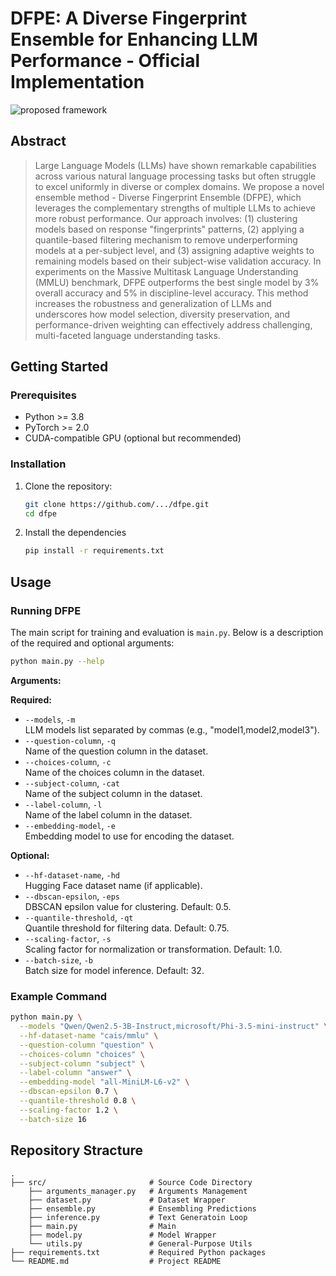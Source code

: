 # DFPE: A Diverse Fingerprint Ensemble for Enhancing LLM Performance - Official Implementation

![proposed framework](https://ibb.co/SDfvwVJy)

## Abstract
> Large Language Models (LLMs) have shown remarkable capabilities across various natural language processing tasks but often struggle to excel uniformly in diverse or complex domains. We propose a novel ensemble method - Diverse Fingerprint Ensemble (DFPE), which leverages the complementary strengths of multiple LLMs to achieve more robust performance. Our approach involves: (1) clustering models based on response "fingerprints" patterns, (2) applying  a quantile-based filtering mechanism to remove underperforming models at a per-subject level, and (3) assigning adaptive weights to remaining models based on their subject-wise validation accuracy. In experiments on the Massive Multitask Language Understanding (MMLU) benchmark, DFPE outperforms the best single model by 3% overall accuracy and 5% in discipline-level accuracy. This method increases the robustness and generalization of LLMs and underscores how model selection, diversity preservation, and performance-driven weighting can effectively address challenging, multi-faceted language understanding tasks.


## Getting Started

### Prerequisites
- Python >= 3.8
- PyTorch >= 2.0
- CUDA-compatible GPU (optional but recommended)


### Installation
1. Clone the repository:
   ```bash
   git clone https://github.com/.../dfpe.git
   cd dfpe
   ```
2. Install the dependencies
   ```bash
   pip install -r requirements.txt
   ```

## Usage

### Running DFPE

The main script for training and evaluation is `main.py`. Below is a description of the required and optional arguments:

```bash
python main.py --help
```

**Arguments:**

**Required:**
- `--models`, `-m`  
  LLM models list separated by commas (e.g., "model1,model2,model3").
- `--question-column`, `-q`  
  Name of the question column in the dataset.
- `--choices-column`, `-c`  
  Name of the choices column in the dataset.
- `--subject-column`, `-cat`  
  Name of the subject column in the dataset.
- `--label-column`, `-l`  
  Name of the label column in the dataset.
- `--embedding-model`, `-e`  
  Embedding model to use for encoding the dataset.

**Optional:**
- `--hf-dataset-name`, `-hd`  
  Hugging Face dataset name (if applicable).
- `--dbscan-epsilon`, `-eps`  
  DBSCAN epsilon value for clustering. Default: 0.5.
- `--quantile-threshold`, `-qt`  
  Quantile threshold for filtering data. Default: 0.75.
- `--scaling-factor`, `-s`  
  Scaling factor for normalization or transformation. Default: 1.0.
- `--batch-size`, `-b`  
  Batch size for model inference. Default: 32.

### Example Command

```bash
python main.py \
  --models "Qwen/Qwen2.5-3B-Instruct,microsoft/Phi-3.5-mini-instruct" \
  --hf-dataset-name "cais/mmlu" \
  --question-column "question" \
  --choices-column "choices" \
  --subject-column "subject" \
  --label-column "answer" \
  --embedding-model "all-MiniLM-L6-v2" \
  --dbscan-epsilon 0.7 \
  --quantile-threshold 0.8 \
  --scaling-factor 1.2 \
  --batch-size 16
```

## Repository Stracture
```text
.
├── src/                       # Source Code Directory
    ├── arguments_manager.py   # Arguments Management
    ├── dataset.py             # Dataset Wrapper
    ├── ensemble.py            # Ensembling Predictions
    ├── inference.py           # Text Generatoin Loop
    ├── main.py                # Main
    ├── model.py               # Model Wrapper
    └── utils.py               # General-Purpose Utils
├── requirements.txt           # Required Python packages
└── README.md                  # Project README
```
